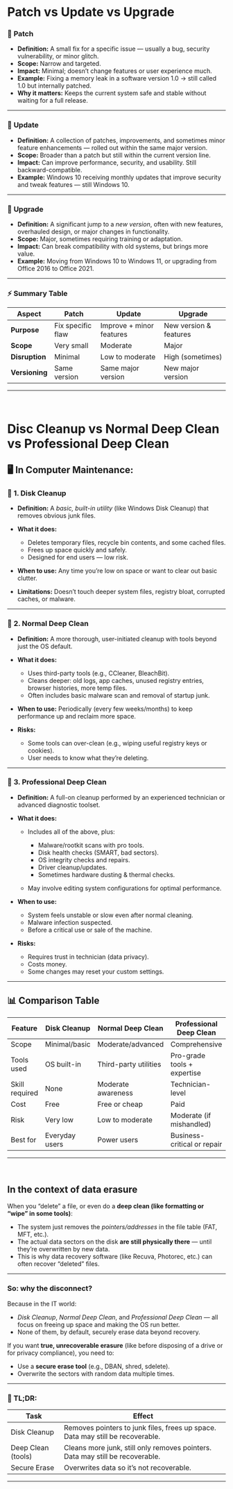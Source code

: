 # Patch vs Update vs Upgrade


### 🔹 **Patch**

* **Definition:**
  A small fix for a specific issue — usually a bug, security vulnerability, or minor glitch.
* **Scope:** Narrow and targeted.
* **Impact:** Minimal; doesn’t change features or user experience much.
* **Example:** Fixing a memory leak in a software version 1.0 → still called 1.0 but internally patched.
* **Why it matters:** Keeps the current system safe and stable without waiting for a full release.

---

### 🔹 **Update**

* **Definition:**
  A collection of patches, improvements, and sometimes minor feature enhancements — rolled out within the same major version.
* **Scope:** Broader than a patch but still within the current version line.
* **Impact:** Can improve performance, security, and usability. Still backward-compatible.
* **Example:** Windows 10 receiving monthly updates that improve security and tweak features — still Windows 10.

---

### 🔹 **Upgrade**

* **Definition:**
  A significant jump to a *new version*, often with new features, overhauled design, or major changes in functionality.
* **Scope:** Major, sometimes requiring training or adaptation.
* **Impact:** Can break compatibility with old systems, but brings more value.
* **Example:** Moving from Windows 10 to Windows 11, or upgrading from Office 2016 to Office 2021.

---

### ⚡ **Summary Table**

| Aspect         | Patch             | Update                   | Upgrade                |
| -------------- | ----------------- | ------------------------ | ---------------------- |
| **Purpose**    | Fix specific flaw | Improve + minor features | New version & features |
| **Scope**      | Very small        | Moderate                 | Major                  |
| **Disruption** | Minimal           | Low to moderate          | High (sometimes)       |
| **Versioning** | Same version      | Same major version       | New major version      |

---
<br>

# Disc Cleanup vs Normal Deep Clean vs Professional Deep Clean



## 🖥️ **In Computer Maintenance:**

### 🔷 **1. Disk Cleanup**

* **Definition:**
  A *basic, built-in utility* (like Windows Disk Cleanup) that removes obvious junk files.
* **What it does:**

  * Deletes temporary files, recycle bin contents, and some cached files.
  * Frees up space quickly and safely.
  * Designed for end users — low risk.
* **When to use:**
  Any time you’re low on space or want to clear out basic clutter.
* **Limitations:**
  Doesn’t touch deeper system files, registry bloat, corrupted caches, or malware.

---

### 🔷 **2. Normal Deep Clean**

* **Definition:**
  A more thorough, user-initiated cleanup with tools beyond just the OS default.
* **What it does:**

  * Uses third-party tools (e.g., CCleaner, BleachBit).
  * Cleans deeper: old logs, app caches, unused registry entries, browser histories, more temp files.
  * Often includes basic malware scan and removal of startup junk.
* **When to use:**
  Periodically (every few weeks/months) to keep performance up and reclaim more space.
* **Risks:**

  * Some tools can over-clean (e.g., wiping useful registry keys or cookies).
  * User needs to know what they’re deleting.

---

### 🔷 **3. Professional Deep Clean**

* **Definition:**
  A full-on cleanup performed by an experienced technician or advanced diagnostic toolset.
* **What it does:**

  * Includes all of the above, plus:

    * Malware/rootkit scans with pro tools.
    * Disk health checks (SMART, bad sectors).
    * OS integrity checks and repairs.
    * Driver cleanup/updates.
    * Sometimes hardware dusting & thermal checks.
  * May involve editing system configurations for optimal performance.
* **When to use:**

  * System feels unstable or slow even after normal cleaning.
  * Malware infection suspected.
  * Before a critical use or sale of the machine.
* **Risks:**

  * Requires trust in technician (data privacy).
  * Costs money.
  * Some changes may reset your custom settings.

---

## 📊 **Comparison Table**

| Feature        | Disk Cleanup   | Normal Deep Clean     | Professional Deep Clean     |
| -------------- | -------------- | --------------------- | --------------------------- |
| Scope          | Minimal/basic  | Moderate/advanced     | Comprehensive               |
| Tools used     | OS built-in    | Third-party utilities | Pro-grade tools + expertise |
| Skill required | None           | Moderate awareness    | Technician-level            |
| Cost           | Free           | Free or cheap         | Paid                        |
| Risk           | Very low       | Low to moderate       | Moderate (if mishandled)    |
| Best for       | Everyday users | Power users           | Business-critical or repair |

---

<br>

## **In the context of data erasure**


When you “delete” a file, or even do a **deep clean (like formatting or “wipe” in some tools)**:

* The system just removes the *pointers/addresses* in the file table (FAT, MFT, etc.).
* The actual data sectors on the disk **are still physically there** — until they’re overwritten by new data.
* This is why data recovery software (like Recuva, Photorec, etc.) can often recover “deleted” files.

---

### So: why the disconnect?

Because in the IT world:
* *Disk Cleanup*, *Normal Deep Clean*, and *Professional Deep Clean* — all focus on freeing up space and making the OS run better.
* None of them, by default, securely erase data beyond recovery.

If you want **true, unrecoverable erasure** (like before disposing of a drive or for privacy compliance), you need to:

* Use a **secure erase tool** (e.g., DBAN, shred, sdelete).
* Overwrite the sectors with random data multiple times.

---

### 🚀 TL;DR:

| Task               | Effect                                                                         |
| ------------------ | ------------------------------------------------------------------------------ |
| Disk Cleanup       | Removes pointers to junk files, frees up space. Data may still be recoverable. |
| Deep Clean (tools) | Cleans more junk, still only removes pointers. Data may still be recoverable.  |
| Secure Erase       | Overwrites data so it’s not recoverable.                                       |

---





